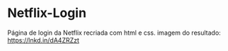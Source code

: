 # Netflix-Login
Página de login da Netflix recriada com html e css.
imagem do resultado: https://lnkd.in/dA4ZRZzt
